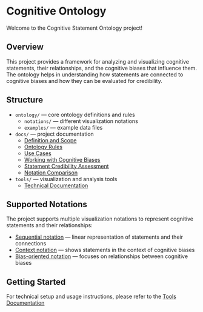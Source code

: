 # Cognitive Ontology

Welcome to the Cognitive Statement Ontology project!

## Overview

This project provides a framework for analyzing and visualizing cognitive statements, their relationships, and the cognitive biases that influence them. The ontology helps in understanding how statements are connected to cognitive biases and how they can be evaluated for credibility.

## Structure

- `ontology/` — core ontology definitions and rules
  - `notations/` — different visualization notations
  - `examples/` — example data files
- `docs/` — project documentation
  - [Definition and Scope](definition.md)
  - [Ontology Rules](rules.md)
  - [Use Cases](use_cases.md)
  - [Working with Cognitive Biases](cognitive_biases.md)
  - [Statement Credibility Assessment](credibility.md)
  - [Notation Comparison](comparison.md)
- `tools/` — visualization and analysis tools
  - [Technical Documentation](tools/README.md)

## Supported Notations

The project supports multiple visualization notations to represent cognitive statements and their relationships:

- [Sequential notation](ontology/notations/sequential_notation.md) — linear representation of statements and their connections
- [Context notation](ontology/notations/context_notation.md) — shows statements in the context of cognitive biases
- [Bias-oriented notation](ontology/notations/bias_notation.md) — focuses on relationships between cognitive biases

## Getting Started

For technical setup and usage instructions, please refer to the [Tools Documentation](tools/README.md) 